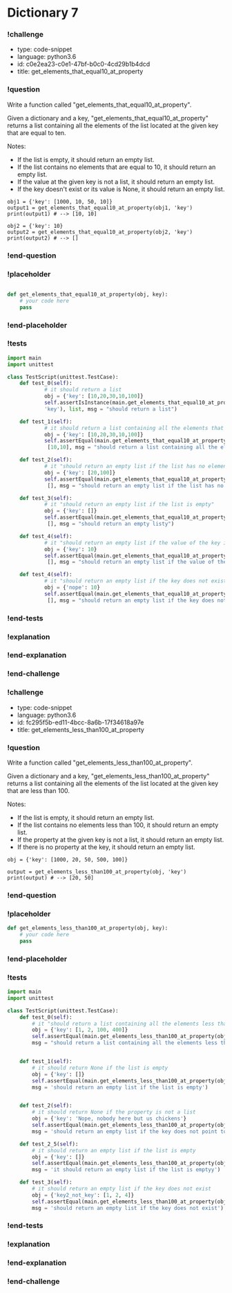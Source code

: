 # Dictionary 7

### !challenge

* type: code-snippet
* language: python3.6
* id: c0e2ea23-c0e1-47bf-b0c0-4cd29b1b4dcd
* title: get_elements_that_equal10_at_property

### !question

Write a function called "get_elements_that_equal10_at_property".

Given a dictionary and a key, "get_elements_that_equal10_at_property" returns a list containing all the elements of the list located at the given key that are equal to ten.

Notes:
* If the list is empty, it should return an empty list.
* If the list contains no elements that are equal to 10, it should return an empty list.
* If the value at the given key is not a list, it should return an empty list.
* If the key doesn't exist or its value is None, it should return an empty list.

```
obj1 = {'key': [1000, 10, 50, 10]}
output1 = get_elements_that_equal10_at_property(obj1, 'key')
print(output1) # --> [10, 10]

obj2 = {'key': 10}
output2 = get_elements_that_equal10_at_property(obj2, 'key')
print(output2) # --> []
```

### !end-question

### !placeholder

```python

def get_elements_that_equal10_at_property(obj, key):
    # your code here
    pass

```

### !end-placeholder

### !tests

```python
import main
import unittest

class TestScript(unittest.TestCase):
    def test_0(self):
            # it should return a list
            obj = {'key': [10,20,30,10,100]}
            self.assertIsInstance(main.get_elements_that_equal10_at_property(obj,
            'key'), list, msg = "should return a list")

    def test_1(self):
            # it should return a list containing all the elements that equal 10 in the list located at key
            obj = {'key': [10,20,30,10,100]}
            self.assertEqual(main.get_elements_that_equal10_at_property(obj, 'key'),
             [10,10], msg = "should return a list containing all the elements that equal 10 in the list located at key")        

    def test_2(self):
            # it "should return an empty list if the list has no elements that equal 10"
            obj = {'key': [20,100]}
            self.assertEqual(main.get_elements_that_equal10_at_property(obj, 'key'),
             [], msg = "should return an empty list if the list has no elements that equal 10")

    def test_3(self):
            # it "should return an empty list if the list is empty"
            obj = {'key': []}
            self.assertEqual(main.get_elements_that_equal10_at_property(obj, 'key'),
             [], msg = "should return an empty listy")

    def test_4(self):
            # it "should return an empty list if the value of the key is not a list"
            obj = {'key': 10}
            self.assertEqual(main.get_elements_that_equal10_at_property(obj, 'key'),
             [], msg = "should return an empty list if the value of the key is not a list")

    def test_4(self):
            # it "should return an empty list if the key does not exist"
            obj = {'nope': 10}
            self.assertEqual(main.get_elements_that_equal10_at_property(obj, 'key'),
             [], msg = "should return an empty list if the key does not exist")

```
### !end-tests

### !explanation

### !end-explanation

### !end-challenge

### !challenge

* type: code-snippet
* language: python3.6
* id: fc295f5b-ed11-4bcc-8a6b-17f34618a97e
* title: get_elements_less_than100_at_property

### !question

Write a function called "get_elements_less_than100_at_property".

Given a dictionary and a key, "get_elements_less_than100_at_property" returns a list containing all the elements of the list located at the given key that are less than 100.

Notes:
* If the list is empty, it should return an empty list.
* If the list contains no elements less than 100, it should return an empty list.
* If the property at the given key is not a list, it should return an empty list.
* If there is no property at the key, it should return an empty list.

```
obj = {'key': [1000, 20, 50, 500, 100]}

output = get_elements_less_than100_at_property(obj, 'key')
print(output) # --> [20, 50]
```

### !end-question

### !placeholder

```python
def get_elements_less_than100_at_property(obj, key):
    # your code here
    pass


```

### !end-placeholder

### !tests

```python
import main
import unittest

class TestScript(unittest.TestCase):
    def test_0(self):
        # it "should return a list containing all the elements less than 100 in the list located at key"
        obj = {'key': [1, 2, 100, 400]}
        self.assertEqual(main.get_elements_less_than100_at_property(obj, 'key'), [1, 2],
        msg = "should return a list containing all the elements less than 100 in the list located at key")


    def test_1(self):
        # it should return None if the list is empty
        obj = {'key': []}
        self.assertEqual(main.get_elements_less_than100_at_property(obj, 'key'),[],
        msg = 'should return an empty list if the list is empty')


    def test_2(self):
        # it should return None if the property is not a list
        obj = {'key': 'Nope, nobody here but us chickens'}
        self.assertEqual(main.get_elements_less_than100_at_property(obj, 'key'),[],
        msg = 'should return an empty list if the key does not point to a list')

    def test_2_5(self):
        # it should return an empty list if the list is empty
        obj = {'key': []}
        self.assertEqual(main.get_elements_less_than100_at_property(obj, 'key'),[],
        msg = 'it should return an empty list if the list is emptyy')

    def test_3(self):
        # it should return an empty list if the key does not exist
        obj = {'key2_not_key': [1, 2, 4]}
        self.assertEqual(main.get_elements_less_than100_at_property(obj, 'key'),[],
        msg = 'should return an empty list if the key does not exist')

```

### !end-tests

### !explanation

### !end-explanation

### !end-challenge
